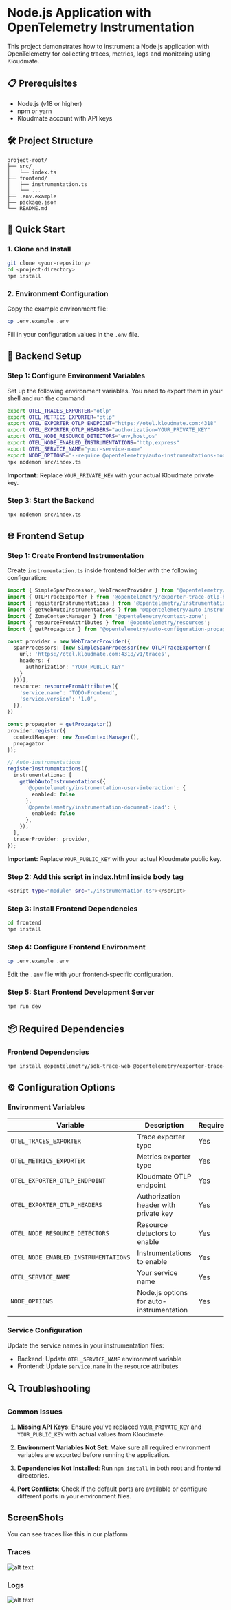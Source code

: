 # Node.js Application with OpenTelemetry Instrumentation

This project demonstrates how to instrument a Node.js application with OpenTelemetry for collecting traces, metrics, logs and monitoring using Kloudmate.

## 📋 Prerequisites

- Node.js (v18 or higher)
- npm or yarn
- Kloudmate account with API keys

## 🛠️ Project Structure

```
project-root/
├── src/
│   └── index.ts
├── frontend/
│   ├── instrumentation.ts
│   └── ...
├── .env.example
├── package.json
└── README.md
```

## 🚀 Quick Start

### 1. Clone and Install

```bash
git clone <your-repository>
cd <project-directory>
npm install
```

### 2. Environment Configuration

Copy the example environment file:

```bash
cp .env.example .env
```

Fill in your configuration values in the `.env` file.

## 🔧 Backend Setup

### Step 1: Configure Environment Variables

Set up the following environment variables. You need to export them in your shell and run the command

```bash
export OTEL_TRACES_EXPORTER="otlp"
export OTEL_METRICS_EXPORTER="otlp"
export OTEL_EXPORTER_OTLP_ENDPOINT="https://otel.kloudmate.com:4318"
export OTEL_EXPORTER_OTLP_HEADERS="authorization=YOUR_PRIVATE_KEY"
export OTEL_NODE_RESOURCE_DETECTORS="env,host,os"
export OTEL_NODE_ENABLED_INSTRUMENTATIONS="http,express"
export OTEL_SERVICE_NAME="your-service-name"
export NODE_OPTIONS="--require @opentelemetry/auto-instrumentations-node/register"
npx nodemon src/index.ts
```

**Important:** Replace `YOUR_PRIVATE_KEY` with your actual Kloudmate private key.

### Step 3: Start the Backend

```bash
npx nodemon src/index.ts
```

## 🌐 Frontend Setup

### Step 1: Create Frontend Instrumentation

Create `instrumentation.ts` inside frontend folder with the following configuration:

```typescript
import { SimpleSpanProcessor, WebTracerProvider } from '@opentelemetry/sdk-trace-web';
import { OTLPTraceExporter } from '@opentelemetry/exporter-trace-otlp-http';
import { registerInstrumentations } from '@opentelemetry/instrumentation';
import { getWebAutoInstrumentations } from '@opentelemetry/auto-instrumentations-web';
import { ZoneContextManager } from '@opentelemetry/context-zone';
import { resourceFromAttributes } from '@opentelemetry/resources';
import { getPropagator } from "@opentelemetry/auto-configuration-propagators"

const provider = new WebTracerProvider({
  spanProcessors: [new SimpleSpanProcessor(new OTLPTraceExporter({
    url: 'https://otel.kloudmate.com:4318/v1/traces',
    headers: {
      authorization: "YOUR_PUBLIC_KEY"
    }
  }))],
  resource: resourceFromAttributes({
    'service.name': 'TODO-Frontend',
    'service.version': '1.0',
  }),
})

const propagator = getPropagator()
provider.register({
  contextManager: new ZoneContextManager(),
  propagator
});

// Auto-instrumentations
registerInstrumentations({
  instrumentations: [
    getWebAutoInstrumentations({
      '@opentelemetry/instrumentation-user-interaction': {
        enabled: false
      },
      '@opentelemetry/instrumentation-document-load': {
        enabled: false
      },
    }),
  ],
  tracerProvider: provider,
});
```

**Important:** Replace `YOUR_PUBLIC_KEY` with your actual Kloudmate public key.

### Step 2: Add this script in index.html inside body tag
```bash
<script type="module" src="./instrumentation.ts"></script>
```

### Step 3: Install Frontend Dependencies

```bash
cd frontend
npm install
```

### Step 4: Configure Frontend Environment

```bash
cp .env.example .env
```

Edit the `.env` file with your frontend-specific configuration.

### Step 5: Start Frontend Development Server

```bash
npm run dev
```

## 📦 Required Dependencies

### Frontend Dependencies
```bash
npm install @opentelemetry/sdk-trace-web @opentelemetry/exporter-trace-otlp-http @opentelemetry/instrumentation @opentelemetry/auto-instrumentations-web @opentelemetry/context-zone @opentelemetry/resources @opentelemetry/auto-configuration-propagators
```

## ⚙️ Configuration Options

### Environment Variables

| Variable | Description | Required |
|----------|-------------|----------|
| `OTEL_TRACES_EXPORTER` | Trace exporter type | Yes |
| `OTEL_METRICS_EXPORTER` | Metrics exporter type | Yes |
| `OTEL_EXPORTER_OTLP_ENDPOINT` | Kloudmate OTLP endpoint | Yes |
| `OTEL_EXPORTER_OTLP_HEADERS` | Authorization header with private key | Yes |
| `OTEL_NODE_RESOURCE_DETECTORS` | Resource detectors to enable | Yes |
| `OTEL_NODE_ENABLED_INSTRUMENTATIONS` | Instrumentations to enable | Yes |
| `OTEL_SERVICE_NAME` | Your service name | Yes |
| `NODE_OPTIONS` | Node.js options for auto-instrumentation | Yes |

### Service Configuration

Update the service names in your instrumentation files:
- Backend: Update `OTEL_SERVICE_NAME` environment variable
- Frontend: Update `service.name` in the resource attributes

## 🔍 Troubleshooting

### Common Issues

1. **Missing API Keys**: Ensure you've replaced `YOUR_PRIVATE_KEY` and `YOUR_PUBLIC_KEY` with actual values from Kloudmate.

2. **Environment Variables Not Set**: Make sure all required environment variables are exported before running the application.

3. **Dependencies Not Installed**: Run `npm install` in both root and frontend directories.

4. **Port Conflicts**: Check if the default ports are available or configure different ports in your environment files.

## ScreenShots
You can see traces like this in our platform

### Traces
![alt text](./public/traces.png)

### Logs
![alt text](./public/logs.png)